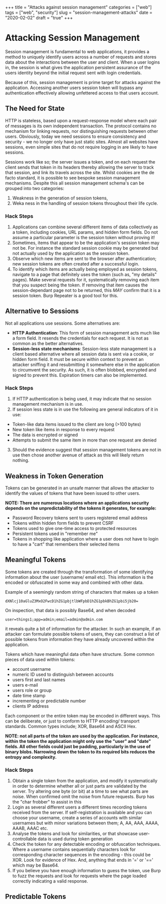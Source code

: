 +++
title = "Attacks against session management"
categories = ["web"]
tags = ["web", "security"]
slug = "session-management-attacks"
date = "2020-02-02"
draft = "true"
+++

# Attacking Session Management

Session management is fundamental to web applications, it provides a method to uniquely identify users across a number of requests and stores data about the interactions between the user and client. When a user logins in, the session is what gives the application persistent assurance of the users identity beyond the initial request sent with login credentials.

Because of this, session management is prime target for attacks against the application. Accessing another users session token will bypass any authentication effectively allowing unfettered access to that users account.

## The Need for State

HTTP is stateless, based upon a request-response model where each pair of messages is its own independent transaction. The protocol contains no mechanism for linking requests, nor distinguishing requests between other users.
Obviously, today we need sessions to ensure consistency and security - we no longer only have just static sites.
Almost all websites have sessions, even simple sites that do not require logging in are likely to have sessions.

Sessions work like so; the server issues a token, and on each request the client sends that token in its headers thereby allowing the server to track that session, and link its travels across the site.
Whilst cookies are the de facto standard, it is possible to see bespoke session management mechanisms. Despite this all session management schema's can be grouped into two categories:

1. Weakness in the generation of session tokens,
2. Weka ness in the handling of session tokens throughout their life cycle.

### Hack Steps

1. Applications can combine several different items of data collectively as a token, including cookies, URL params, and hidden form fields. Do not assume a particular parameter is the session token without proving it!
2. Sometimes, items that appear to be the application's session token may not be. For instance the standard session cookie may be generated but not actually used by the application as the session token.
3. Observe which new items are sent to the browser after authentication; new session tokens are often created after a successful login.
4. To identify which items are actually being employed as session tokens, navigate to a page that definitely uses the token (such as, "my details" pages). Make several requests for it, systematically removing each item that you suspect being the token. If removing that item causes the session-dependant page not to be returned, this *MAY* confirm that it is a session token. Burp Repeater is a good tool for this.

## Alternative to Sessions

Not all applications use sessions. Some alternatives are:

- **HTTP Authentication**: This form of session management acts much like a form field. It resends the credentials for each request. It is not as common as the better alternatives.
- **Session-less state mechanisms**: Session-less state management is a client based alternative where all session data is sent via a cookie, or hidden form field. It must be secure within context to prevent an attacker sniffing it and resubmitting it somewhere else in the application to circumvent the security. As such, it is often blobbed, encrypted and signed to prevent this. Expiration timers can also be implemented.

### Hack Steps

1. If HTTP authentication is being used, it may indicate that no session management mechanism is in use.
2. If session less state is in use the following are general indicators of it in use:
  - Token-like data items issued to the client are long (>100 bytes)
  - New token like items in response to every request
  - The data is encrypted or signed
  - Attempts to submit the same item in more than one request are denied
3. Should the evidence suggest that session management tokens are not in use then chose another avenue of attack as this will likely return nothing.


## Weakness in Token Generation

Tokens can be generated in an unsafe manner that allows the attacker to identify the values of tokens that have been issued to other users.

**NOTE: There are numerous locations where an applications security depends on the unpredictability of the tokens it generates, for example:**
- Password Recovery tokens sent to users registered email address
- Tokens within hidden form fields to prevent CSRF
- Tokens used to give one-time access to protected resources
- Persistent tokens used in "remember me"
- Tokens in shopping like application where a user does not have to login to have a "cart" that remembers their selected items

## Meaningful Tokens

Some tokens are created through the transformation of some identifying information about the user (username/ email etc). This information is the encoded or obfuscated in some way and combined with other data.

Example of a seemingly random string of characters that makes up a token

`dXNlcj10aGluZ3MxO2FwcD1hZG1pbjtlbWFpbD1hZG1pbkBhZG1pbi5jb20=`

On inspection, that data is possibly Base64, and when decoded

`user=things1;app=admin;email=admin@admin.com`

it reveals quite a bit of information for the attacker. In such an example, if an attacker can formulate possible tokens of users, they can construct a list of possible tokens from information they have already uncovered within the application.

Tokens which have meaningful data often have structure. Some common pieces of data used within tokens:
- account username
- numeric ID used to distinguish between accounts
- users first and last names
- users e-mail
- users role or group
- date time stamp
- incrementing or predictable number
- clients IP address

Each component or the entire token may be encoded in different ways. This can be deliberate, or just to conform to HTTP encoding/ transport standards. Common types include; XOR, Base64 and ASCII Hex.

**NOTE: not all parts of the token are used by the application. For instance, within the token the application might only use the "user" and "date" fields. All other fields could just be padding, particularly in the use of binary blobs. Narrowing down the token to its required bits reduces the entropy and complexity.**

### Hack Steps

1. Obtain a single token from the application, and modify it systematically in order to determine whether all or just parts are validated by the server. Try altering one byte (or bit) at a time to see what parts are noise. When confirmed omit the noise from future requests. Burp has the "char frobber" to assist in this
2. Login as several different users a different times recording tokens received from the server. If self-registration is available and you can choose your username, create a series of accounts with similar usernames but with minor variations between them; A, AA, AAA, AAAA, AAAB, AAAC etc.
3. Analyse the tokens and look for similarities, or that showcase user-controllable data is used during token generation
4. Check the token for any detectable encoding or obfuscation techniques. Where a username contains sequentially characters look for corresponding character sequences in the encoding - this could be XOR. Look for evidence of Hex. And, anything that ends in '=' or '==' which may be Base64.
5. If you believe you have enough information to guess the token, use Burp to fuzz the requests and look for requests where the page loaded correctly indicating a valid response.


## Predictable Tokens
